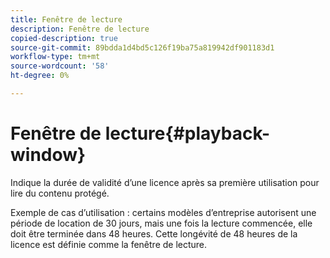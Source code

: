 ```yaml
---
title: Fenêtre de lecture
description: Fenêtre de lecture
copied-description: true
source-git-commit: 89bdda1d4bd5c126f19ba75a819942df901183d1
workflow-type: tm+mt
source-wordcount: '58'
ht-degree: 0%

---
```



# Fenêtre de lecture{#playback-window}

Indique la durée de validité d’une licence après sa première utilisation pour lire du contenu protégé.

Exemple de cas d’utilisation : certains modèles d’entreprise autorisent une période de location de 30 jours, mais une fois la lecture commencée, elle doit être terminée dans 48 heures. Cette longévité de 48 heures de la licence est définie comme la fenêtre de lecture.
